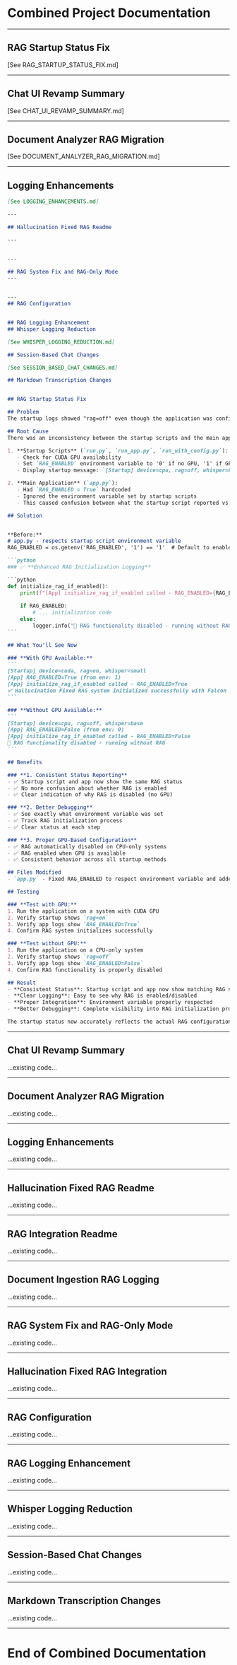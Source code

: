 # Combined Project Documentation

---

## RAG Startup Status Fix

[See RAG_STARTUP_STATUS_FIX.md]

---

## Chat UI Revamp Summary

[See CHAT_UI_REVAMP_SUMMARY.md]

---

## Document Analyzer RAG Migration

[See DOCUMENT_ANALYZER_RAG_MIGRATION.md]

---

## Logging Enhancements
````markdown
[See LOGGING_ENHANCEMENTS.md]

---

## Hallucination Fixed RAG Readme

---


---

## RAG System Fix and RAG-Only Mode
---


---
## RAG Configuration


## RAG Logging Enhancement
## Whisper Logging Reduction

[See WHISPER_LOGGING_REDUCTION.md]

## Session-Based Chat Changes

[See SESSION_BASED_CHAT_CHANGES.md]

## Markdown Transcription Changes


## RAG Startup Status Fix

## Problem
The startup logs showed "rag=off" even though the application was configured to use RAG, creating confusion about whether RAG was actually available.

## Root Cause
There was an inconsistency between the startup scripts and the main application:

1. **Startup Scripts** (`run.py`, `run_app.py`, `run_with_config.py`):
   - Check for CUDA GPU availability
   - Set `RAG_ENABLED` environment variable to '0' if no GPU, '1' if GPU available
   - Display startup message: `[Startup] device=cpu, rag=off, whisper=base`

2. **Main Application** (`app.py`):
   - Had `RAG_ENABLED = True` hardcoded
   - Ignored the environment variable set by startup scripts
   - This caused confusion between what the startup script reported vs. what the app actually used

## Solution


**Before:**
# app.py - respects startup script environment variable
RAG_ENABLED = os.getenv('RAG_ENABLED', '1') == '1'  # Default to enabled if not set

```python
### ✅ **Enhanced RAG Initialization Logging**

```python
def initialize_rag_if_enabled():
    print(f"[App] initialize_rag_if_enabled called - RAG_ENABLED={RAG_ENABLED}")
    
    if RAG_ENABLED:
        # ... initialization code
    else:
        logger.info("📝 RAG functionality disabled - running without RAG")
```

## What You'll See Now

### **With GPU Available:**
```
[Startup] device=cuda, rag=on, whisper=small
[App] RAG_ENABLED=True (from env: 1)
[App] initialize_rag_if_enabled called - RAG_ENABLED=True
✅ Hallucination Fixed RAG system initialized successfully with Falcon model
```

### **Without GPU Available:**
```
[Startup] device=cpu, rag=off, whisper=base
[App] RAG_ENABLED=False (from env: 0)
[App] initialize_rag_if_enabled called - RAG_ENABLED=False
📝 RAG functionality disabled - running without RAG
```

## Benefits

### **1. Consistent Status Reporting**
- ✅ Startup script and app now show the same RAG status
- ✅ No more confusion about whether RAG is enabled
- ✅ Clear indication of why RAG is disabled (no GPU)

### **2. Better Debugging**
- ✅ See exactly what environment variable was set
- ✅ Track RAG initialization process
- ✅ Clear status at each step

### **3. Proper GPU-Based Configuration**
- ✅ RAG automatically disabled on CPU-only systems
- ✅ RAG enabled when GPU is available
- ✅ Consistent behavior across all startup methods

## Files Modified
- `app.py` - Fixed RAG_ENABLED to respect environment variable and added logging

## Testing

### **Test with GPU:**
1. Run the application on a system with CUDA GPU
2. Verify startup shows `rag=on`
3. Verify app logs show `RAG_ENABLED=True`
4. Confirm RAG system initializes successfully

### **Test without GPU:**
1. Run the application on a CPU-only system
2. Verify startup shows `rag=off`
3. Verify app logs show `RAG_ENABLED=False`
4. Confirm RAG functionality is properly disabled

## Result
- **Consistent Status**: Startup script and app now show matching RAG status
- **Clear Logging**: Easy to see why RAG is enabled/disabled
- **Proper Integration**: Environment variable properly respected
- **Better Debugging**: Complete visibility into RAG initialization process

The startup status now accurately reflects the actual RAG configuration in the application!

````

---

## Chat UI Revamp Summary

...existing code...

---

## Document Analyzer RAG Migration

...existing code...

---

## Logging Enhancements

...existing code...

---

## Hallucination Fixed RAG Readme

...existing code...

---

## RAG Integration Readme

...existing code...

---

## Document Ingestion RAG Logging

...existing code...

---

## RAG System Fix and RAG-Only Mode

...existing code...

---

## Hallucination Fixed RAG Integration

...existing code...

---

## RAG Configuration

...existing code...

---

## RAG Logging Enhancement

...existing code...

---

## Whisper Logging Reduction

...existing code...

---

## Session-Based Chat Changes

...existing code...

---

## Markdown Transcription Changes

...existing code...

---

# End of Combined Documentation
